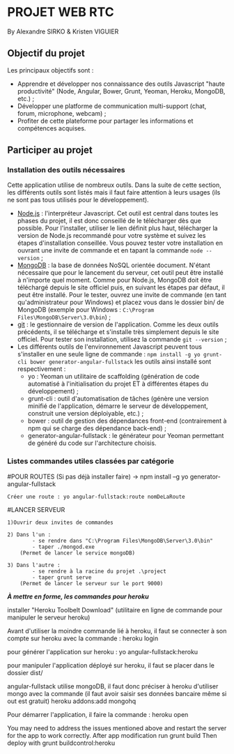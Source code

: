 
# PROJET WEB RTC
By Alexandre SIRKO & Kristen VIGUIER

## Objectif du projet

Les principaux objectifs sont :
* Apprendre et développer nos connaissance des outils Javascript "haute productivité" (Node, Angular, Bower, Grunt, Yeoman, Heroku, MongoDB, etc.) ;
* Développer une platforme de communication multi-support (chat, forum, microphone, webcam) ;
* Profiter de cette plateforme pour partager les informations et compétences acquises.

## Participer au projet

### Installation des outils nécessaires

Cette application utilise de nombreux outils. Dans la suite de cette section, les différents outils sont listés mais il faut faire attention à leurs usages (ils ne sont pas tous utilisés pour le développement).

* [Node.js](https://nodejs.org/en/) : l'interpréteur Javascript. Cet outil est central dans toutes les phases du projet, il est donc conseillé de le télécharger dès que possible. Pour l'installer, utiliser le lien définit plus haut, télécharger la version de Node.js recommandé pour votre système et suivez les étapes d'installation conseillée. Vous pouvez tester votre installation en ouvrant une invite de commande et en tapant la commande `node --version` ;
* [MongoDB](https://www.mongodb.org/) : la base de données NoSQL orientée document. N'étant nécessaire que pour le lancement du serveur, cet outil peut être installé à n'importe quel moment. Comme pour Node.js, MongoDB doit être téléchargé depuis le site officiel puis, en suivant les étapes par défaut, il peut être installé. Pour le tester, ouvrez une invite de commande (en tant qu'administrateur pour Windows) et placez vous dans le dossier bin/ de MongoDB (exemple pour Windows : `C:\Program Files\MongoDB\Server\3.0\bin`) ;
* [git](http://git-scm.com/) : le gestionnaire de version de l'application. Comme les deux outils précédents, il se télécharge et s'installe très simplement depuis le site officiel. Pour tester son installation, utilisez la commande `git --version` ;
* Les différents outils de l'environnement Javascript peuvent tous s'installer en une seule ligne de commande : `npm install -g yo grunt-cli bower generator-angular-fullstack` les outils ainsi installé sont respectivement :
	* yo : Yeoman un utilitaire de scaffolding (génération de code automatisé à l'initialisation du projet ET à différentes étapes du développement) ;
	* grunt-cli : outil d'automatisation de tâches (génère une version minifié de l'application, démarre le serveur de développement, construit une version déploiyable, etc.) ;
	* bower : outil de gestion des dépendances front-end (contrairement à npm qui se charge des dépendance back-end) ;
	* generator-angular-fullstack : le générateur pour Yeoman permettant de généré du code sur l'architecture choisis.











### Listes commandes utiles classées par catégorie


#POUR ROUTES
	(Si pas déjà installer faire) -> npm install –g yo generator-angular-fullstack

	Créer une route : yo angular-fullstack:route nomDeLaRoute



#LANCER SERVEUR

	1)Ouvrir deux invites de commandes

	2) Dans l'un : 
			- se rendre dans "C:\Program Files\MongoDB\Server\3.0\bin"
			- taper ./mongod.exe
		(Permet de lancer le service mongoDB)
		
	3) Dans l'autre : 
			- se rendre à la racine du projet .\project
			- taper grunt serve
		(Permet de lancer le serveur sur le port 9000)






***À mettre en forme, les commandes pour heroku***

installer "Heroku Toolbelt Download" (utilitaire en ligne de commande pour manipuler le serveur heroku)

Avant d'utiliser la moindre commande lié à heroku, il faut se connecter à son compte sur heroku avec la commande :
heroku login

pour générer l'application sur heroku :
yo angular-fullstack:heroku

pour manipuler l'application déployé sur heroku, il faut se placer dans le dossier dist/

angular-fullstack utilise mongoDB, il faut donc préciser à heroku d'utiliser mongo avec la commande (il faut avoir saisir ses données bancaire même si out est gratuit)
heroku addons:add mongohq

Pour démarrer l'application, il faire la commande :
heroku open




You may need to address the issues mentioned above and restart the server for the app to work correctly.
After app modification run
        grunt build
Then deploy with
        grunt buildcontrol:heroku